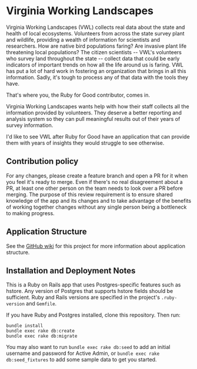 # Virginia Working Landscapes

Virginia Working Landscapes (VWL) collects real data about the state and health of local ecosystems. 
Volunteers from across the state survey plant and wildlife, providing a wealth of information for scientists and researchers.
How are native bird populations faring? Are invasive plant life threatening local populations? 
The citizen scientists -- VWL's volunteers who survey land throughout the state -- collect data that could be early indicators of important trends on how all the life around us is faring.
VWL has put a lot of hard work in fostering an organization that brings in all this information.
Sadly, it's tough to process any of that data with the tools they have.

That's where you, the Ruby for Good contributor, comes in.

Virginia Working Landscapes wants help with how their staff collects all the information provided by volunteers. 
They deserve a better reporting and analysis system so they can pull meaningful results out of their years of survey information.

I'd like to see VWL after Ruby for Good have an application that can provide them with years of insights they would struggle to see otherwise.

## Contribution policy

For any changes, please create a feature branch and open a PR for it when you feel it's ready to merge. Even if there's no real disagreement about a PR, at least one other person on the team needs to look over a PR before merging. The purpose of this review requirement is to ensure shared knowledge of the app and its changes and to take advantage of the benefits of working together changes without any single person being a bottleneck to making progress.

## Application Structure

See the [GitHub wiki](github.com/rubyforgood/working_landscapes/wiki/) for this project for more information about application structure.

## Installation and Deployment Notes

This is a Ruby on Rails app that uses Postgres-specific features such as hstore. Any version of Postgres that supports hstore fields should be sufficient. Ruby and Rails versions are specified in the project's `.ruby-version` and `Gemfile`.

If you have Ruby and Postgres installed, clone this repository.
Then run:
```
bundle install
bundle exec rake db:create
bundle exec rake db:migrate
```

You may also want to run `bundle exec rake db:seed` to add an initial username and password for Active Admin, or `bundle exec rake db:seed_fixtures` to add some sample data to get you started.
